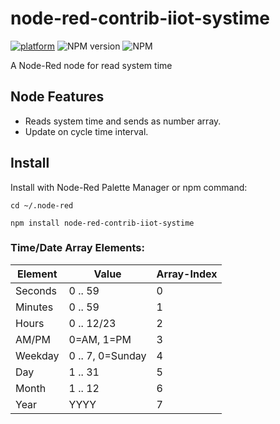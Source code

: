 # node-red-contrib-iiot-systime

[![platform](https://img.shields.io/badge/platform-Node--RED-red)](https://nodered.org)
![NPM version](https://badge.fury.io/js/node-red-contrib-iiot-systime.svg)
![NPM](https://img.shields.io/npm/l/node-red-contrib-iiot-systime)

A Node-Red node for read system time<br>

## Node Features
- Reads system time and sends as number array.<br>
- Update on cycle time interval.<br>

## Install

Install with Node-Red Palette Manager or npm command:
```
cd ~/.node-red

npm install node-red-contrib-iiot-systime
```

### Time/Date Array Elements:
|Element|Value|Array-Index|
|---|---|---|
|Seconds|0 .. 59|0|
|Minutes|0 .. 59|1|
|Hours|0 .. 12/23|2|
|AM/PM|0=AM, 1=PM|3|
|Weekday|0 .. 7, 0=Sunday|4|
|Day|1 .. 31|5|
|Month|1 .. 12|6|
|Year|YYYY|7|
